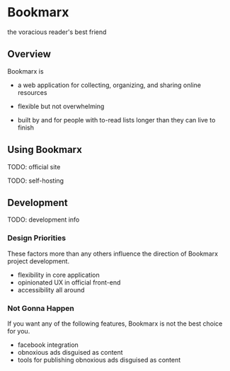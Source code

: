# Bookmarx

the voracious reader's best friend

## Overview

Bookmarx is

- a web application for collecting, organizing, and sharing online resources

- flexible but not overwhelming

- built by and for people with to-read lists longer than they can live to finish

## Using Bookmarx

TODO: official site

TODO: self-hosting


## Development

TODO: development info

### Design Priorities

These factors more than any others influence the direction of Bookmarx project development.

- flexibility in core application
- opinionated UX in official front-end
- accessibility all around

### Not Gonna Happen

If you want any of the following features, Bookmarx is not the best choice for you.

- facebook integration
- obnoxious ads disguised as content
- tools for publishing obnoxious ads disguised as content
